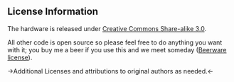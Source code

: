 
License Information
-------------------

The hardware is released under [Creative Commons Share-alike 3.0](http://creativecommons.org/licenses/by-sa/3.0/). 

All other code is open source so please feel free to do anything you want with it; you buy me a beer if you use this and we meet someday ([Beerware license](http://en.wikipedia.org/wiki/Beerware)).

->Additional Licenses and attributions to original authors as needed.<-
